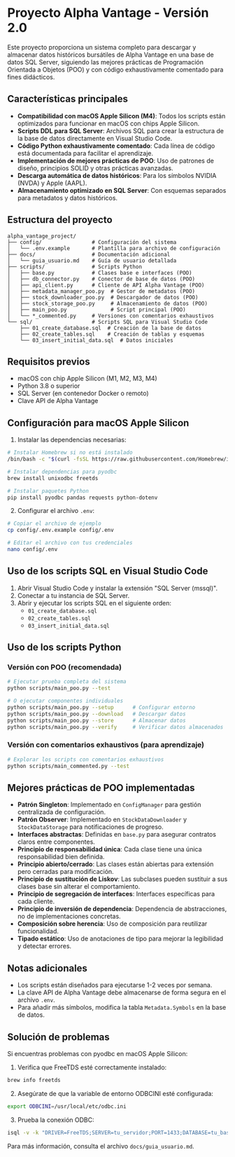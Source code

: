 # Proyecto Alpha Vantage - Versión 2.0

Este proyecto proporciona un sistema completo para descargar y almacenar datos históricos bursátiles de Alpha Vantage en una base de datos SQL Server, siguiendo las mejores prácticas de Programación Orientada a Objetos (POO) y con código exhaustivamente comentado para fines didácticos.

## Características principales

- **Compatibilidad con macOS Apple Silicon (M4)**: Todos los scripts están optimizados para funcionar en macOS con chips Apple Silicon.
- **Scripts DDL para SQL Server**: Archivos SQL para crear la estructura de la base de datos directamente en Visual Studio Code.
- **Código Python exhaustivamente comentado**: Cada línea de código está documentada para facilitar el aprendizaje.
- **Implementación de mejores prácticas de POO**: Uso de patrones de diseño, principios SOLID y otras prácticas avanzadas.
- **Descarga automática de datos históricos**: Para los símbolos NVIDIA (NVDA) y Apple (AAPL).
- **Almacenamiento optimizado en SQL Server**: Con esquemas separados para metadatos y datos históricos.

## Estructura del proyecto

```
alpha_vantage_project/
├── config/                # Configuración del sistema
│   └── .env.example       # Plantilla para archivo de configuración
├── docs/                  # Documentación adicional
│   └── guia_usuario.md    # Guía de usuario detallada
├── scripts/               # Scripts Python
│   ├── base.py            # Clases base e interfaces (POO)
│   ├── db_connector.py    # Conector de base de datos (POO)
│   ├── api_client.py      # Cliente de API Alpha Vantage (POO)
│   ├── metadata_manager_poo.py  # Gestor de metadatos (POO)
│   ├── stock_downloader_poo.py  # Descargador de datos (POO)
│   ├── stock_storage_poo.py     # Almacenamiento de datos (POO)
│   ├── main_poo.py              # Script principal (POO)
│   └── *_commented.py     # Versiones con comentarios exhaustivos
└── sql/                   # Scripts SQL para Visual Studio Code
    ├── 01_create_database.sql  # Creación de la base de datos
    ├── 02_create_tables.sql    # Creación de tablas y esquemas
    └── 03_insert_initial_data.sql  # Datos iniciales
```

## Requisitos previos

- macOS con chip Apple Silicon (M1, M2, M3, M4)
- Python 3.8 o superior
- SQL Server (en contenedor Docker o remoto)
- Clave API de Alpha Vantage

## Configuración para macOS Apple Silicon

1. Instalar las dependencias necesarias:

```bash
# Instalar Homebrew si no está instalado
/bin/bash -c "$(curl -fsSL https://raw.githubusercontent.com/Homebrew/install/HEAD/install.sh)"

# Instalar dependencias para pyodbc
brew install unixodbc freetds

# Instalar paquetes Python
pip install pyodbc pandas requests python-dotenv
```

2. Configurar el archivo `.env`:

```bash
# Copiar el archivo de ejemplo
cp config/.env.example config/.env

# Editar el archivo con tus credenciales
nano config/.env
```

## Uso de los scripts SQL en Visual Studio Code

1. Abrir Visual Studio Code y instalar la extensión "SQL Server (mssql)".
2. Conectar a tu instancia de SQL Server.
3. Abrir y ejecutar los scripts SQL en el siguiente orden:
   - `01_create_database.sql`
   - `02_create_tables.sql`
   - `03_insert_initial_data.sql`

## Uso de los scripts Python

### Versión con POO (recomendada)

```bash
# Ejecutar prueba completa del sistema
python scripts/main_poo.py --test

# O ejecutar componentes individuales
python scripts/main_poo.py --setup      # Configurar entorno
python scripts/main_poo.py --download   # Descargar datos
python scripts/main_poo.py --store      # Almacenar datos
python scripts/main_poo.py --verify     # Verificar datos almacenados
```

### Versión con comentarios exhaustivos (para aprendizaje)

```bash
# Explorar los scripts con comentarios exhaustivos
python scripts/main_commented.py --test
```

## Mejores prácticas de POO implementadas

- **Patrón Singleton**: Implementado en `ConfigManager` para gestión centralizada de configuración.
- **Patrón Observer**: Implementado en `StockDataDownloader` y `StockDataStorage` para notificaciones de progreso.
- **Interfaces abstractas**: Definidas en `base.py` para asegurar contratos claros entre componentes.
- **Principio de responsabilidad única**: Cada clase tiene una única responsabilidad bien definida.
- **Principio abierto/cerrado**: Las clases están abiertas para extensión pero cerradas para modificación.
- **Principio de sustitución de Liskov**: Las subclases pueden sustituir a sus clases base sin alterar el comportamiento.
- **Principio de segregación de interfaces**: Interfaces específicas para cada cliente.
- **Principio de inversión de dependencia**: Dependencia de abstracciones, no de implementaciones concretas.
- **Composición sobre herencia**: Uso de composición para reutilizar funcionalidad.
- **Tipado estático**: Uso de anotaciones de tipo para mejorar la legibilidad y detectar errores.

## Notas adicionales

- Los scripts están diseñados para ejecutarse 1-2 veces por semana.
- La clave API de Alpha Vantage debe almacenarse de forma segura en el archivo `.env`.
- Para añadir más símbolos, modifica la tabla `Metadata.Symbols` en la base de datos.

## Solución de problemas

Si encuentras problemas con pyodbc en macOS Apple Silicon:

1. Verifica que FreeTDS esté correctamente instalado:
```bash
brew info freetds
```

2. Asegúrate de que la variable de entorno ODBCINI esté configurada:
```bash
export ODBCINI=/usr/local/etc/odbc.ini
```

3. Prueba la conexión ODBC:
```bash
isql -v -k "DRIVER=FreeTDS;SERVER=tu_servidor;PORT=1433;DATABASE=tu_base_de_datos;UID=tu_usuario;PWD=tu_contraseña;TDS_VERSION=8.0"
```

Para más información, consulta el archivo `docs/guia_usuario.md`.
